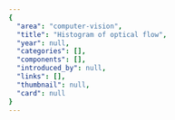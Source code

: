 ```yaml
---
{
  "area": "computer-vision",
  "title": "Histogram of optical flow",
  "year": null,
  "categories": [],
  "components": [],
  "introduced_by": null,
  "links": [],
  "thumbnail": null,
  "card": null
}
---
```



